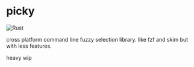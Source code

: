 # picky

![Rust](https://github.com/Jacobious52/picky/workflows/Rust/badge.svg?branch=master)

cross platform command line fuzzy selection library. like fzf and skim but with less features.

heavy wip
